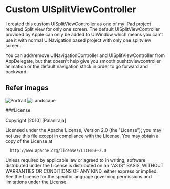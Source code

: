 Custom UISplitViewController
============================


I created this custom UISplitViewController as one of my iPad project required Split view for only one screen. The default UISplitViewController provided by Apple can only be added to UIWindow which means you can't use it with normal UINavigation based project with only one splitview screen.

You can add/remove UINavigationController and UISplitViewController from AppDelegate, but that doesn't help give you smooth pushtoviewcontroller animation or the default navigation stack in order to go forward and backward.

Refer images
------------

![Portrait](http://1.bp.blogspot.com/_UdH8rcs3s1Q/TPupD-D4n5I/AAAAAAAAAL0/4cotOLBkKyM/s640/portrait.png "Potrait")
![Landscape](http://3.bp.blogspot.com/_UdH8rcs3s1Q/TPupDRyK2hI/AAAAAAAAALw/1ZP1wWXDA90/s640/landscape.png "Landscape")


###License

Copyright [2010] [Palaniraja]

  Licensed under the Apache License, Version 2.0 (the "License");
  you may not use this file except in compliance with the License.
  You may obtain a copy of the License at

      http://www.apache.org/licenses/LICENSE-2.0

  Unless required by applicable law or agreed to in writing, software
  distributed under the License is distributed on an "AS IS" BASIS,
  WITHOUT WARRANTIES OR CONDITIONS OF ANY KIND, either express or implied.
  See the License for the specific language governing permissions and
  limitations under the License.
